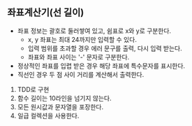 ## 좌표계산기(선 길이)
- 좌표 정보는 괄호로 둘러쌓여 있고, 쉼표로 x와 y로 구분한다.
  - x, y 좌표는 최대 24까지만 입력할 수 있다.
  - 입력 범위를 초과할 경우 에러 문구를 출력, 다시 입력 받는다.
  - 좌표와 좌표 사이는 '-' 문자로 구분한다.
- 정상적인 좌표를 입렵 받은 경우 해당 좌표에 특수문자를 표시한다.
- 직선인 경우 두 점 사이 거리를 계산해서 출력한다.

1. TDD로 구현
2. 함수 길이는 10라인을 넘기지 않는다.
3. 모든 원시값과 문자열을 포장한다.
4. 일급 컬렉션을 사용한다.